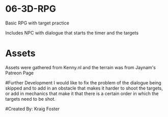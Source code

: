 # 06-3D-RPG
Basic RPG with target practice

Includes NPC with dialogue that starts the timer and the targets
# Assets
Assets were gathered from Kenny.nl and the terrain was from Jaynam's Patreon Page

#Further Development
I would like to fix the problem of the dialogue being skipped and to add in an obstacle that makes it harder to shoot the targets, or add in mechanics that make it that there is a certain order in which the targets need to be shot.

#Created By:
Kraig Foster
